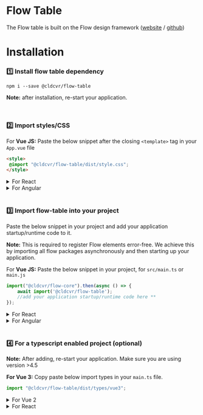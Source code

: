 # Flow Table
The Flow table is built on the Flow design framework ([website](https://flow.cldcvr.com/) / [github](https://github.com/cldcvr/flow-core))

# Installation

### 1️⃣ Install flow table dependency
```
npm i --save @cldcvr/flow-table
```
**Note:** after installation, re-start your application.

<br>

### 2️⃣ Import styles/CSS
For **Vue JS:**
Paste the below snippet after the closing `<template>` tag in your `App.vue` file
```html
<style>
 @import "@cldcvr/flow-table/dist/style.css";
</style>
```
<details>
<summary>For React</summary>

**React:** Paste the below snippet in `src/index.tsx` or `index.jsx` file
```Javascript
import "@cldcvr/flow-table/dist/style.css";
```
</details>

<details><summary>For Angular</summary>

**Angular:** Add css file path in `angular.json` in `styles` property array.

```json
"styles": ["@cldcvr/flow-table/dist/style.css"],
```
</details>

<br>

### 3️⃣ Import flow-table into your project

Paste the below snippet in your project and add your application startup/runtime code to it.

**Note:** This is required to register Flow elements error-free. We achieve this by importing all flow packages asynchronously and then starting up your application.

For **Vue JS:**
Paste the below snippet in your project, for `src/main.ts` or `main.js`
```javascript
import("@cldcvr/flow-core").then(async () => {
	await import('@cldcvr/flow-table');
	//add your application startup/runtime code here **
});
```

<details>
<summary>For React</summary>

Paste the below snippet in your project, for `src/main.ts`

```javascript
import("@cldcvr/flow-core").then(async () => {
	await import("@cldcvr/flow-table");
	//add your application startup/runtime code here **
});
```
</details>

<details><summary>For Angular</summary>

Paste the below snippet in your project, for `src/index.tsx` or `index.jsx`

</details>

<br>

### 4️⃣ For a typescript enabled project (optional)

**Note:** After adding, re-start your application. Make sure you are using version >4.5

**For Vue 3:**
Copy paste below import types in your `main.ts` file.
```Javascript
import "@cldcvr/flow-table/dist/types/vue3";
```
<details>
<summary>For Vue 2</summary>

Copy paste below import types in your `main.ts` file.

```Javascript
import "@cldcvr/flow-table/dist/types/vue2";
```
</details>

<details>
<summary>For React</summary>

**React**: Include react type in `tsconfig.json` file like below.
```json
"include": ["src", "./node_modules/@cldcvr/flow-table/dist/types/react.ts"]
```
</details>
<br>
